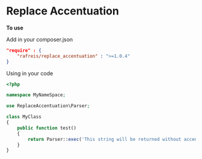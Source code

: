 # Replace Accentuation

**To use**

Add in your composer.json

```json
"require" : {
    "rafreis/replace_accentuation" : ">=1.0.4"
}
```

Using in your code

```php
<?php

namespace MyNameSpace;

use ReplaceAccentuation\Parser;

class MyClass
{
    public function test()
    {
        return Parser::exec('This string will be returned without accentuation áéíóú');
    }
}
```
